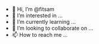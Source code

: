 - 👋 Hi, I’m @fitsam
- 👀 I’m interested in ...
- 🌱 I’m currently learning ...
- 💞️ I’m looking to collaborate on ...
- 📫 How to reach me ...

<!---
fitsam/fitsam is a ✨ special ✨ repository because its `README.md` (this file) appears on your GitHub profile.
You can click the Preview link to take a look at your changes.
--->
